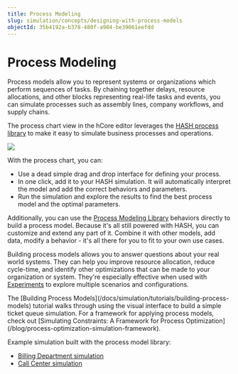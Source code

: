 ```yaml
---
title: Process Modeling
slug: simulation/concepts/designing-with-process-models
objectId: 35b4192a-b378-480f-a904-be39061eefdd
---
```


# Process Modeling

Process models allow you to represent systems or organizations which perform sequences of tasks. By chaining together delays, resource allocations, and other blocks representing real-life tasks and events, you can simulate processes such as assembly lines, company workflows, and supply chains.

The process chart view in the hCore editor leverages the [HASH process library](/@hash/process) to make it easy to simulate business processes and operations.

![](https://cdn-us1.hash.ai/site/docs/image%20%2850%29.png)

With the process chart, you can:

- Use a dead simple drag and drop interface for defining your process.
- In one click, add it to your HASH simulation. It will automatically interpret the model and add the correct behaviors and parameters.
- Run the simulation and explore the results to find the best process model and the optimal parameters.

Additionally, you can use the [Process Modeling Library](/@hash/process) behaviors directly to build a process model. Because it's all still powered with HASH, you can customize and extend any part of it. Combine it with other models, add data, modify a behavior - it's all there for you to fit to your own use cases.

Building process models allows you to answer questions about your real world systems. They can help you improve resource allocation, reduce cycle-time, and identify other optimizations that can be made to your organization or system. They're especially effective when used with [Experiments](/docs/simulation/creating-simulations/experiments/) to explore multiple scenarios and configurations.

<Hint style="info">
The [Building Process Models](/docs/simulation/tutorials/building-process-models) tutorial walks through using the visual interface to build a simple ticket queue simulation.
</Hint>

<Hint style="success">
For a framework for applying process models, check out [Simulating Constraints: A Framework for Process Optimization](/blog/process-optimization-simulation-framework).
</Hint>

Example simulation built with the process model library:

- [Billing Department simulation](https://core.hash.ai/@hash/billing-department-process/stable)
- [Call Center simulation](https://core.hash.ai/@hash/interconnected-call-center-single-agent/stable)
